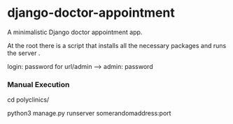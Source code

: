 # django-doctor-appointment

A minimalistic Django doctor appointment app.

At the root there is a script that installs all the necessary packages and runs the server .

login: password for url/admin --> admin: password

### Manual Execution

cd polyclinics/

python3 manage.py runserver somerandomaddress:port

